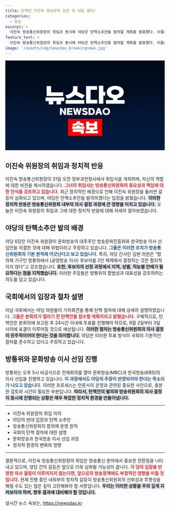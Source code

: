 ```yaml
---
title: 탄핵안 이진숙 방송장악 논란 속 내일 발의!
categories:
  - 방송
excerpt: >
  이진숙 방송통신위원장의 취임과 동시에 야당은 탄핵소추안을 발의할 계획을 발표했다. 이들은 방송이사회 후보 선정에 대한 위법성을 주장하며, 방송 장악 우려를 표명하고 있다. 8월 1일 탄핵안이 본회의에 제출될 예정이다.
feature_text: >
  이진숙 방송통신위원장의 취임과 동시에 야당은 탄핵소추안을 발의할 계획을 발표했다. 이들은 방송이사회 후보 선정에 대한 위법성을 주장하며, 방송 장악 우려를 표명하고 있다. 8월 1일 탄핵안이 본회의에 제출될 예정이다.
image: '/assets/img/newsdao_breakingnews.jpg'
---
```


<p><img src="/assets/img/newsdao_breakingnews.jpg" alt="cryptoinkorea 속보" /></p>

<h2 data-ke-size="size26">이진숙 위원장의 취임과 정치적 반응</h2>

<p data-ke-size="size16">이진숙 방송통신위원장이 31일 오전 정부과천청사에서 취임식을 개최하며, 자신의 역할에 대한 비전을 제시하였습니다. <b><span style="color: #ee2323;">그녀의 취임사는 방송통신위원회의 중요성과 책임에 대한 인식을 강조하고 있습니다.</span></b> 최근 정치적인 배경으로 인해 이진숙 위원장을 둘러싼 갈등이 심화되고 있으며, 야당은 탄핵소추안을 발의하겠다는 입장을 밝혔습니다. <b><span style="background-color: #21538527;">이러한 정치적 반응은 방송통신위원회 내부의 의사 결정 과정에 큰 영향을 미치고 있습니다.</span></b> 오늘은 이진숙 위원장의 취임과 그에 대한 정치적 반응에 대해 자세히 알아보겠습니다.</p>

<h2 data-ke-size="size26">야당의 탄핵소추안 발의 배경</h2>

<p data-ke-size="size16">야당 6당은 이진숙 위원장이 문화방송의 대주주인 방송문화진흥회와 한국방송 이사 선임안을 의결한 것에 대해 위법이라고 주장하고 있습니다. <b><span style="color: #1a5490;">그들은 이러한 조치가 방송통신위원회의 기본 원칙에 어긋난다고 보고 있습니다.</span></b> 특히, 야당 간사인 김현 의원은 “합의제 기구인 방통위에서 (공영방송 이사) 후보자를 2인 체제에서 결정하는 것은 합리적이지 않다”고 강조했습니다. <b><span style="background-color: #21538527;">또한, 후보자의 선정 과정에서 지역, 성별, 직능별 안배가 필요하다는 점을 지적했습니다.</span></b> 이러한 주장들은 방통위의 합법성과 대표성을 강조하려는 의도를 담고 있습니다.</p>

<h2 data-ke-size="size26">국회에서의 입장과 절차 설명</h2>

<p data-ke-size="size16">이날 국회에서는 야당 의원들이 기자회견을 통해 탄핵 절차에 대해 상세히 설명하였습니다. <b><span style="color: #ee2323;">그들은 본회의가 열리기 전 탄핵안을 접수할 계획이라고 밝혔습니다.</span></b> 구체적으로, 탄핵안은 본회의에 보고된 후 24시간 이내에 투표를 진행해야 하므로, 8월 2일부터 3일 사이에 표결이 이루어질 것으로 예상됩니다. <b><span style="background-color: #21538527;">이러한 절차는 방송통신위원회의 의사 결정이 민주적이어야 한다는 것을 의미합니다.</span></b> 야당은 이러한 투표 방식이 국회의 기본적인 절차를 준수하고 있다고 주장하고 있습니다.</p>

<h2 data-ke-size="size26">방통위와 문화방송 이사 선임 진행</h2>

<p data-ke-size="size16">방통위는 오후 5시 비공식으로 전체회의를 열어 문화방송(MBC)과 한국방송(KBS)의 이사 선임을 진행하고 있습니다. <b><span style="color: #1a5490;">이 과정에서도 야당의 주장이 반영되어야 한다는 목소리가 나오고 있습니다.</span></b> 이러한 프로세스는 언론사의 운영과 관련된 중요한 사안으로, 충분한 검토와 시간이 필요한 부분입니다. <b><span style="background-color: #21538527;">따라서, 탄핵안의 발의와 방송위원회의 의사 결정이 동시에 진행되는 상황은 매우 복잡한 정치적 환경을 만들어냅니다.</span></b></p>

<hr>

<ul>
  <li>이진숙 위원장의 취임 의의</li>
  <li>야당의 반대 입장과 탄핵 소추안</li>
  <li>방송통신위원회의 합의제 운영 원칙</li>
  <li>국회의 탄핵 절차에 대한 설명</li>
  <li>문화방송과 한국방송 이사 선임 과정</li>
  <li>정치적 환경의 변화와 영향</li>
</ul>

<hr>

<p data-ke-size="size16">결론적으로, 이진숙 방송통신위원장의 취임은 방송통신 분야에서 중요한 전환점을 나타내고 있으며, 양당 간의 갈등은 앞으로 더욱 심화될 가능성이 큽니다. <b><span style="color: #ee2323;">각 당의 입장을 반영한 의사 결정이 이루어지지 않는다면, 앞으로의 방송정책에도 부정적인 영향을 미칠 것입니다.</span></b> 현재 진행 중인 내외부의 정치적 갈등이 방송통신위원회의 신뢰성과 투명성을 해칠 수도 있는 점은 깊이 고민해봐야 할 사항입니다. <b><span style="background-color: #21538527;">우리는 이러한 상황을 주의 깊게 지켜보아야 하며, 향후 결과에 대비해야 할 것입니다.</span></b></p>
실시간 뉴스 속보는, <a href="https://newsdao.kr" rel="dofollow">https://newsdao.kr</a>


